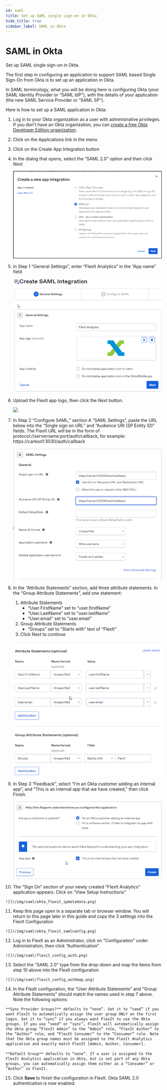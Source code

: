 ```yaml
---
id: saml
title: Set up SAML single sign-on in Okta
hide_title: true
sidebar_label: SAML in Okta
---
```


# SAML in Okta

Set up SAML single sign-on in Okta.

The first step in configuring an application to support SAML based Single Sign-On from Okta is to set up an application in Okta.

In SAML terminology, what you will be doing here is configuring Okta (your SAML Identity Provider or “SAML IdP”), with the details of your application (the new SAML Service Provider or “SAML SP”).

Here is how to set up a SAML application in Okta:

1.  Log in to your Okta organization as a user with administrative privileges. If you don’t have an Okta organization, you can [create a free Okta Developer Edition organization](https://developer.okta.com/signup/).

2.  Click on the Applications link in the menu

3.  Click on the Create App Integration button

4.  In the dialog that opens, select the “SAML 2.0” option and then click *Next*

    ![](/img/saml/okta_flexit_new.png)

5.  In Step 1 “General Settings”, enter “FlexIt Analytics” in the “App name” field

    ![](/img/saml/okta_flexit_generalsettings.png)

6.  Upload the FlexIt app logo, then click the *Next* button.

    ![](/img/saml/X.png)

7.  In Step 2 “Configure SAML,” section A “SAML Settings”, paste the URL below into the “Single sign on URL” and “Audience URI (SP Entity ID)” fields. The FlexIt URL will be in the form of protocol://servername:port/auth/callback, for example: https://carbon1:3030/auth/callback

    ![](/img/saml/okta_flexit_samlsettingsgeneral.png)

8.  In the “Attribute Statements” section, add three attribute statements. In the “Group Attribute Statements”, add one statement:
    1.  Attribute Statements
        *   “User.FirstName” set to “user.firstName”
        *   “User.LastName” set to “user.lastName”
        *   “User.email” set to “user.email”
    2.  Group Attribute Statements
        *   “Groups” set to “Starts with” text of “FlexIt”
    3.  Click Next to continue

    ![](/img/saml/okta_flexit_generalattributes.png)

9.  In Step 3 “Feedback”, select “I’m an Okta customer adding an internal app”, and “This is an internal app that we have created,” then click Finish.

    ![](/img/saml/okta_flexit_finish.png)

10.  The “Sign On” section of your newly created “FlexIt Analytics” application appears. Click on “View Setup Instructions”

    ![](/img/saml/okta_flexit_ipmetadata.png)

11.  Keep this page open in a separate tab or browser window. You will return to this page later in this guide and copy the 3 settings into the FlexIt Configuration

    ![](/img/saml/okta_flexit_samlconfig.png)

12.  Log in to FlexIt as an Administrator, click on “Configuration” under Administration, then click “Authentication”

    ![](/img/saml/flexit_config_auth.png)

13.  Select the “SAML 2.0” type from the drop-down and map the items from step 10 above into the FlexIt configuration

    ![](/img/saml/flexit_config_authmap.png)

14.  In the FlexIt configuration, the “User Attribute Statements” and “Group Attribute Statements” should match the names used in step 7 above. Note the following options:

    **Sync Provider Groups?** defaults to “none”. Set it to “seed” if you want FlexIt to automatically assign the user group ONLY on the first login. Set it to “sync” if you always want FlexIt to use the Okta groups. If you use “seed” or “sync”, FlexIt will automatically assign the Okta group “FlexIt Admin” to the “Admin” role, “FlexIt Author” to the “Author” role, and “FlexIt Consumer” to the “Consumer” role. Note that the Okta group names must be assigned to the FlexIt Analytics application and exactly match FlexIt [Admin, Author, Consumer].

    **Default Group** defaults to “none”. If a user is assigned to the FlexIt Analytics application in Okta, but is not part of any Okta groups, you can automatically assign them either as a “Consumer” or “Author” in FlexIt.

15.  Click **Save** to finish the configuration in FlexIt. Okta SAML 2.0 authentication is now enabled.
